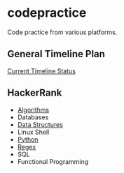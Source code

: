 # codepractice

Code practice from various platforms.

## General Timeline Plan

[Current Timeline Status](https://docs.google.com/spreadsheets/d/1sjuR_wRIq38F0H4jc70RmD2CydzffyTmtQl6NtZSEjo/edit?usp=sharing)

## HackerRank

* [Algorithms](https://github.com/pwdel/codepractice/tree/main/HR-Algorithms)
* Databases
* [Data Structures](https://github.com/pwdel/codepractice/tree/main/HR-DataStructures)
* Linux Shell
* [Python](https://github.com/pwdel/codepractice/tree/main/HR-Python)
* [Regex](https://github.com/pwdel/codepractice/tree/main/HR-Regex)
* SQL
* Functional Programming
